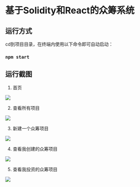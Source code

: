 # 基于Solidity和React的众筹系统

## 运行方式

cd到项目目录，在终端内使用以下命令即可自动启动：

### `npm start`

## 运行截图

1. 首页

![](http://zjusdn.top/static/home.png)

2. 查看所有项目

![](http://zjusdn.top/static/view_all_project.png)

3. 新建一个众筹项目

![](http://zjusdn.top/static/create_new_project.png)

4. 查看我创建的众筹项目

![](http://zjusdn.top/static/view_my_raise_project.png)

5. 查看我投资的众筹项目

![](http://zjusdn.top/static/view_my_invest_project.png)

